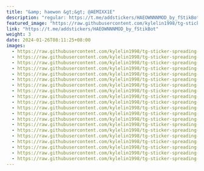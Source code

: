 ```yaml
---
title: "&amp; haewon &gt;&gt; @AEMIXX1E"
description: "regular: https://t.me/addstickers/HAEOWNNNMOD_by_fStikBot"
featured_image: "https://raw.githubusercontent.com/kylelin1998/tg-sticker-spreading-worldwide-images/main/img/6fe0fd7e-562d-4010-a9b5-6a38da00c1d2.jpg"
link: "https://t.me/addstickers/HAEOWNNNMOD_by_fStikBot"
weight: 3
date: 2024-01-26T08:11:25+08:00
images:
  - https://raw.githubusercontent.com/kylelin1998/tg-sticker-spreading-worldwide-images/main/img/6fe0fd7e-562d-4010-a9b5-6a38da00c1d2.jpg
  - https://raw.githubusercontent.com/kylelin1998/tg-sticker-spreading-worldwide-images/main/img/f7869168-79e2-4f26-86ab-1ffc53d057fe.jpg
  - https://raw.githubusercontent.com/kylelin1998/tg-sticker-spreading-worldwide-images/main/img/29b2a3a6-38d7-48e7-a7cf-853343f3b292.jpg
  - https://raw.githubusercontent.com/kylelin1998/tg-sticker-spreading-worldwide-images/main/img/4f6e4935-d655-4a5d-abb7-fa5fb580568b.jpg
  - https://raw.githubusercontent.com/kylelin1998/tg-sticker-spreading-worldwide-images/main/img/2485db7d-941a-47bd-bc8e-492105780266.jpg
  - https://raw.githubusercontent.com/kylelin1998/tg-sticker-spreading-worldwide-images/main/img/dbd16856-3146-48dd-aa99-66ca40e74fa8.jpg
  - https://raw.githubusercontent.com/kylelin1998/tg-sticker-spreading-worldwide-images/main/img/0f924f72-6e5f-43f3-b86b-42a95695a523.jpg
  - https://raw.githubusercontent.com/kylelin1998/tg-sticker-spreading-worldwide-images/main/img/c3e5203d-1159-4f39-8b56-039fd172ef83.jpg
  - https://raw.githubusercontent.com/kylelin1998/tg-sticker-spreading-worldwide-images/main/img/6d01cc8c-d61e-4825-aedc-623ca9ae95e5.jpg
  - https://raw.githubusercontent.com/kylelin1998/tg-sticker-spreading-worldwide-images/main/img/faabeeed-7745-4ec8-8a4e-64133dbbc77b.jpg
  - https://raw.githubusercontent.com/kylelin1998/tg-sticker-spreading-worldwide-images/main/img/69724ac3-1775-40a9-8383-6e6de2486426.jpg
  - https://raw.githubusercontent.com/kylelin1998/tg-sticker-spreading-worldwide-images/main/img/6f9e069e-1364-4912-8761-04ce4d01dc82.jpg
  - https://raw.githubusercontent.com/kylelin1998/tg-sticker-spreading-worldwide-images/main/img/13c2a57a-911f-45cb-bc26-787e6c2850c4.jpg
  - https://raw.githubusercontent.com/kylelin1998/tg-sticker-spreading-worldwide-images/main/img/9d16a2c5-40f1-4cf4-863b-7b521ed09631.jpg
  - https://raw.githubusercontent.com/kylelin1998/tg-sticker-spreading-worldwide-images/main/img/c5dcfcb9-1ea5-4dbe-a4c8-c1c7b37b7fe6.jpg
  - https://raw.githubusercontent.com/kylelin1998/tg-sticker-spreading-worldwide-images/main/img/8cfcd1c0-5996-4bc4-8a33-bbe2cdaa8035.jpg
  - https://raw.githubusercontent.com/kylelin1998/tg-sticker-spreading-worldwide-images/main/img/9ec571bc-47f1-4231-9610-0bd8b223be6d.jpg
  - https://raw.githubusercontent.com/kylelin1998/tg-sticker-spreading-worldwide-images/main/img/89dd62eb-7ffd-4587-af47-c26a300f7a82.jpg
  - https://raw.githubusercontent.com/kylelin1998/tg-sticker-spreading-worldwide-images/main/img/dc2e6f98-0890-43b9-82dd-e1850e70af8b.jpg
  - https://raw.githubusercontent.com/kylelin1998/tg-sticker-spreading-worldwide-images/main/img/be996953-7717-408c-9dea-82f9303d0cbc.jpg
---
```

